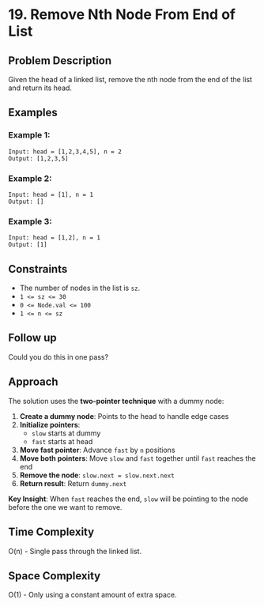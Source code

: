 # 19. Remove Nth Node From End of List

## Problem Description

Given the head of a linked list, remove the nth node from the end of the list and return its head.

## Examples

### Example 1:
```
Input: head = [1,2,3,4,5], n = 2
Output: [1,2,3,5]
```

### Example 2:
```
Input: head = [1], n = 1
Output: []
```

### Example 3:
```
Input: head = [1,2], n = 1
Output: [1]
```

## Constraints

- The number of nodes in the list is `sz`.
- `1 <= sz <= 30`
- `0 <= Node.val <= 100`
- `1 <= n <= sz`

## Follow up

Could you do this in one pass?

## Approach

The solution uses the **two-pointer technique** with a dummy node:

1. **Create a dummy node**: Points to the head to handle edge cases
2. **Initialize pointers**: 
   - `slow` starts at dummy
   - `fast` starts at head
3. **Move fast pointer**: Advance `fast` by `n` positions
4. **Move both pointers**: Move `slow` and `fast` together until `fast` reaches the end
5. **Remove the node**: `slow.next = slow.next.next`
6. **Return result**: Return `dummy.next`

**Key Insight**: When `fast` reaches the end, `slow` will be pointing to the node before the one we want to remove.

## Time Complexity

O(n) - Single pass through the linked list.

## Space Complexity

O(1) - Only using a constant amount of extra space.
